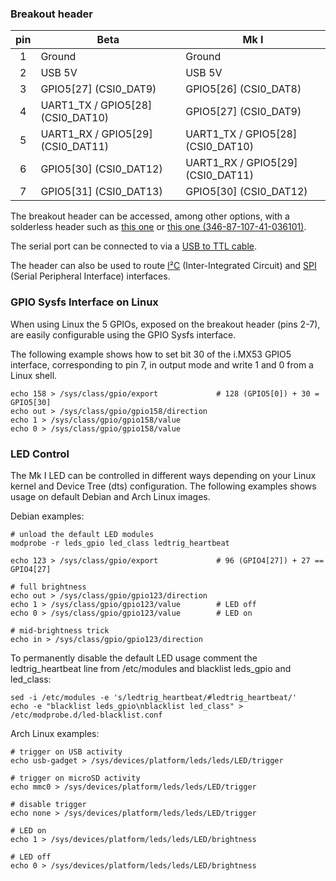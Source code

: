 ### Breakout header

| pin | Beta                                | Mk I                                |
|:---:|-------------------------------------|-------------------------------------|
|  1  | Ground                              | Ground                              |
|  2  | USB 5V                              | USB 5V                              |
|  3  | GPIO5\[27\]            (CSI0_DAT9)  | GPIO5\[26\]            (CSI0_DAT8)  |
|  4  | UART1_TX / GPIO5\[28\] (CSI0_DAT10) | GPIO5\[27\]            (CSI0_DAT9)  |
|  5  | UART1_RX / GPIO5\[29\] (CSI0_DAT11) | UART1_TX / GPIO5\[28\] (CSI0_DAT10) |
|  6  | GPIO5\[30\]            (CSI0_DAT12) | UART1_RX / GPIO5\[29\] (CSI0_DAT11) |
|  7  | GPIO5\[31\]            (CSI0_DAT13) | GPIO5\[30\]            (CSI0_DAT12) |

The breakout header can be accessed, among other options, with a solderless header such as [this one](https://www.sparkfun.com/products/10527) or [this one (346-87-107-41-036101)](http://www.precidip.com/pview/346-PP-1NN-41-036101.html).

The serial port can be connected to via a [USB to TTL cable](https://www.sparkfun.com/products/12977).

The header can also be used to route [I²C](https://github.com/f-secure-foundry/usbarmory/wiki/I²C) (Inter-Integrated Circuit) and [SPI](https://github.com/f-secure-foundry/usbarmory/wiki/SPI) (Serial Peripheral Interface) interfaces.

### GPIO Sysfs Interface on Linux

When using Linux the 5 GPIOs, exposed on the breakout header (pins 2-7), are
easily configurable using the GPIO Sysfs interface.

The following example shows how to set bit 30 of the i.MX53 GPIO5 interface,
corresponding to pin 7, in output mode and write 1 and 0 from a Linux shell.

```
echo 158 > /sys/class/gpio/export             # 128 (GPIO5[0]) + 30 = GPIO5[30]
echo out > /sys/class/gpio/gpio158/direction
echo 1 > /sys/class/gpio/gpio158/value
echo 0 > /sys/class/gpio/gpio158/value
```

### LED Control

The Mk I LED can be controlled in different ways depending on your Linux kernel and Device Tree (dts) configuration. The following examples shows usage on default Debian and Arch Linux images.

Debian examples:

```
# unload the default LED modules
modprobe -r leds_gpio led_class ledtrig_heartbeat

echo 123 > /sys/class/gpio/export             # 96 (GPIO4[27]) + 27 == GPIO4[27]

# full brightness
echo out > /sys/class/gpio/gpio123/direction
echo 1 > /sys/class/gpio/gpio123/value        # LED off
echo 0 > /sys/class/gpio/gpio123/value        # LED on

# mid-brightness trick
echo in > /sys/class/gpio/gpio123/direction
```

To permanently disable the default LED usage
comment the ledtrig_heartbeat line from /etc/modules
and blacklist leds_gpio and led_class:

```
sed -i /etc/modules -e 's/ledtrig_heartbeat/#ledtrig_heartbeat/'
echo -e "blacklist leds_gpio\nblacklist led_class" > /etc/modprobe.d/led-blacklist.conf
```

Arch Linux examples:

```
# trigger on USB activity
echo usb-gadget > /sys/devices/platform/leds/leds/LED/trigger

# trigger on microSD activity
echo mmc0 > /sys/devices/platform/leds/leds/LED/trigger

# disable trigger
echo none > /sys/devices/platform/leds/leds/LED/trigger

# LED on
echo 1 > /sys/devices/platform/leds/leds/LED/brightness

# LED off
echo 0 > /sys/devices/platform/leds/leds/LED/brightness
